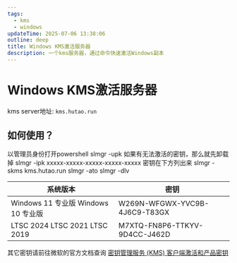 ```yaml
---
tags:
  - kms
  - windows
updateTime: 2025-07-06 13:38:06
outline: deep
title: Windows KMS激活服务器
description: 一个kms服务器，通过命令快速激活Windows副本
---
```

# Windows KMS激活服务器

kms server地址: `kms.hutao.run`

## 如何使用？

以管理员身份打开powershell
slmgr -upk 如果有无法激活的密钥，那么就先卸载掉
slmgr -ipk xxxxx-xxxxx-xxxxx-xxxxx-xxxxx 密钥在下方列出来
slmgr -skms kms.hutao.run
slmgr -ato
slmgr -dlv

| 系统版本    | 密钥 |
| --------- | ----------- |
| Windows 11 专业版 Windows 10 专业版    | W269N-WFGWX-YVC9B-4J6C9-T83GX       |
| LTSC 2024  LTSC 2021 LTSC 2019 | M7XTQ-FN8P6-TTKYV-9D4CC-J462D        |

其它密钥请前往微软的官方文档查询
[密钥管理服务 (KMS) 客户端激活和产品密钥](https://learn.microsoft.com/zh-cn/windows-server/get-started/kms-client-activation-keys?tabs=server2025%2Cwindows1110ltsc%2Cversion1803%2Cwindows81)
